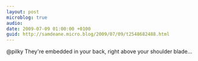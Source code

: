 ```yaml
---
layout: post
microblog: true
audio: 
date: 2009-07-09 01:00:00 +0100
guid: http://samdeane.micro.blog/2009/07/09/t2548682488.html
---
```

@pilky They're embedded in your back, right above your shoulder blade...
